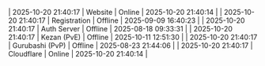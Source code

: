 | 2025-10-20 21:40:17 | Website | Online | 2025-10-20 21:40:14 |
| 2025-10-20 21:40:17 | Registration | Offline | 2025-09-09 16:40:23 |
| 2025-10-20 21:40:17 | Auth Server | Offline | 2025-08-18 09:33:31 |
| 2025-10-20 21:40:17 | Kezan (PvE) | Offline | 2025-10-11 12:51:30 |
| 2025-10-20 21:40:17 | Gurubashi (PvP) | Offline | 2025-08-23 21:44:06 |
| 2025-10-20 21:40:17 | Cloudflare | Online | 2025-10-20 21:40:14 |
